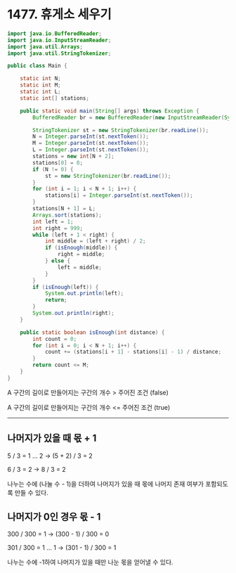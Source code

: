 # 1477. 휴게소 세우기

```java
import java.io.BufferedReader;
import java.io.InputStreamReader;
import java.util.Arrays;
import java.util.StringTokenizer;

public class Main {

    static int N;
    static int M;
    static int L;
    static int[] stations;

    public static void main(String[] args) throws Exception {
        BufferedReader br = new BufferedReader(new InputStreamReader(System.in));

        StringTokenizer st = new StringTokenizer(br.readLine());
        N = Integer.parseInt(st.nextToken());
        M = Integer.parseInt(st.nextToken());
        L = Integer.parseInt(st.nextToken());
        stations = new int[N + 2];
        stations[0] = 0;
        if (N != 0) {
            st = new StringTokenizer(br.readLine());
        }
        for (int i = 1; i < N + 1; i++) {
            stations[i] = Integer.parseInt(st.nextToken());
        }
        stations[N + 1] = L;
        Arrays.sort(stations);
        int left = 1;
        int right = 999;
        while (left + 1 < right) {
            int middle = (left + right) / 2;
            if (isEnough(middle)) {
                right = middle;
            } else {
                left = middle;
            }
        }
        if (isEnough(left)) {
            System.out.println(left);
            return;
        }
        System.out.println(right);
    }

    public static boolean isEnough(int distance) {
        int count = 0;
        for (int i = 0; i < N + 1; i++) {
            count += (stations[i + 1] - stations[i] - 1) / distance;
        }
        return count <= M;
    }
}
```

A 구간의 길이로 만들어지는 구간의 개수 > 주어진 조건 (false)

A 구간의 길이로 만들어지는 구간의 개수 <= 주어진 조건 (true)

---

## 나머지가 있을 때 몫 + 1

5 / 3 = 1 ... 2 → (5 + 2) / 3 = 2

6 / 3 = 2 → 8 / 3 = 2

나누는 수에 (나눌 수 - 1)을 더하여 나머지가 있을 때 몫에 나머지 존재 여부가 포함되도록 만들 수 있다.

## 나머지가 0인 경우 몫 - 1

300 / 300 = 1 → (300 - 1) / 300 = 0

301 / 300 = 1 ... 1 → (301 - 1) / 300 = 1

나누는 수에 -1하여 나머지가 있을 때만 나눈 몫을 얻어낼 수 있다.
